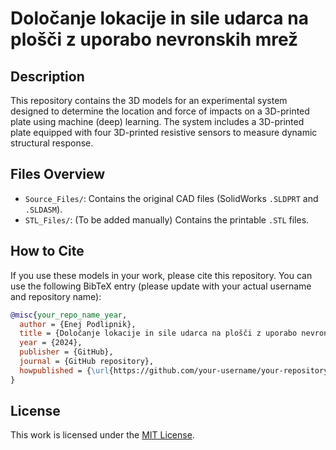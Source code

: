 # Določanje lokacije in sile udarca na plošči z uporabo nevronskih mrež

## Description

This repository contains the 3D models for an experimental system designed to determine the location and force of impacts on a 3D-printed plate using machine (deep) learning. The system includes a 3D-printed plate equipped with four 3D-printed resistive sensors to measure dynamic structural response.

## Files Overview

*   `Source_Files/`: Contains the original CAD files (SolidWorks `.SLDPRT` and `.SLDASM`).
*   `STL_Files/`: (To be added manually) Contains the printable `.STL` files.

## How to Cite

If you use these models in your work, please cite this repository. You can use the following BibTeX entry (please update with your actual username and repository name):

```bibtex
@misc{your_repo_name_year,
  author = {Enej Podlipnik},
  title = {Določanje lokacije in sile udarca na plošči z uporabo nevronskih mrež},
  year = {2024},
  publisher = {GitHub},
  journal = {GitHub repository},
  howpublished = {\url{https://github.com/your-username/your-repository-name}}
}
```

## License

This work is licensed under the [MIT License](LICENSE). 